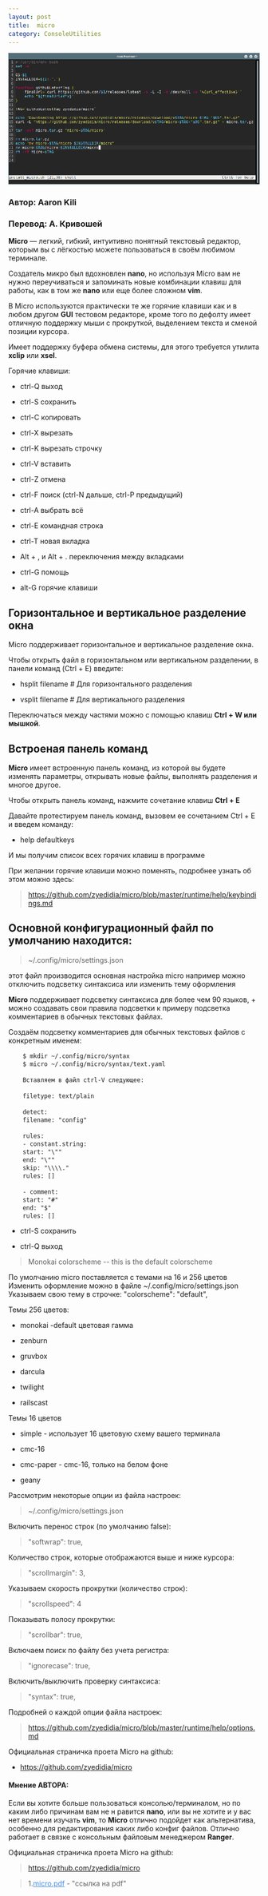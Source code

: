 ```yaml
---
layout: post
title:  micro
category: ConsoleUtilities
---
```


<style>
    .blu { color: #468be1; }
</style>

![](/image/my_image/Micro.png)

### Автор: Aaron Kili 

### Перевод: А. Кривошей 

**Micro** — легкий, гибкий, интуитивно понятный текстовый редактор, которым вы с лёгкостью можете 
пользоваться в своём любимом терминале.

Создатель микро был вдохновлен **nano**, но используя 
Micro вам не нужно переучиваться и запоминать новые комбинации клавиш для работы, как в том же 
**nano** или еще более сложном **vim**.

В Micro используются практически те же горячие клавиши как 
и в 
 любом другом **GUI** тестовом редакторе, кроме того по дефолту имеет отличную поддержку мыши с 
прокруткой, выделением текста и сменой позиции курсора.

Имеет поддержку буфера обмена системы, 
для этого требуется утилита **xclip** или **xsel**.

Горячие клавиши:

- ctrl-Q выход

- ctrl-S сохранить

- ctrl-С копировать

- ctrl-X вырезать

- ctrl-K вырезать строчку

- ctrl-V вставить

- ctrl-Z отмена

- ctrl-F поиск (ctrl-N дальше, ctrl-P предыдущий)

- ctrl-A выбрать всё

- ctrl-E командная строка

- ctrl-T новая вкладка

- Alt + , и Alt + .  переключения между вкладками 

- ctrl-G помощь

- alt-G горячие клавиши

## Горизонтальное и вертикальное разделение окна

Micro поддерживает горизонтальное и вертикальное разделение окна. 

Чтобы открыть файл в горизонтальном или вертикальном разделении, в панели команд (Ctrl + E) введите:

- hsplit filename # Для горизонтального разделения

- vsplit filename # Для вертикального разделения

Переключаться между частями можно с помощью клавиш **Ctrl + W или мышкой**.

## Встроеная панель команд

**Micro** имеет встроенную панель команд, из которой вы будете изменять параметры,
открывать новые файлы, выполнять разделения и многое другое. 

Чтобы открыть панель команд, нажмите сочетание клавиш **Ctrl + E**

Давайте протестируем панель команд, вызовем ее сочетанием Ctrl + E и введем команду:

- help defaultkeys

И мы получим список всех горячих клавиш в программе

При желании горячие клавиши можно поменять, подробнее узнать об этом можно здесь: 

>https://github.com/zyedidia/micro/blob/master/runtime/help/keybindings.md

## Основной конфигурационный файл по умолчанию находится:

>~/.config/micro/settings.json  

  этот файл производится основная настройка micro например можно отключить подсветку синтаксиса 
  или изменить тему оформления

**Micro** поддерживает подсветку синтаксиса для более чем 90 языков, + можно создавать свои правила 
подсветки к примеру подсветка комментариев в обычных текстовых файлах.

 Создаём подсветку комментариев для обычных текстовых файлов с конкретным именем:
```
    $ mkdir ~/.config/micro/syntax
    $ micro ~/.config/micro/syntax/text.yaml

    Вставляем в файл ctrl-V следующее:

    filetype: text/plain

    detect:
    filename: "config"

    rules:
    - constant.string:
    start: "\""
    end: "\""
    skip: "\\\\."
    rules: []

    - comment:
    start: "#"
    end: "$"
    rules: []
```
- ctrl-S сохранить

- ctrl-Q выход

>Monokai colorscheme -- this is the default colorscheme

По умолчанию micro поставляется с темами на 16 и 256 цветов
Изменить оформление можно в файле ~/.config/micro/settings.json
Указываем свою тему в строчке: "colorscheme": "default",

Темы 256 цветов:

- monokai -default цветовая гамма

- zenburn

- gruvbox

- darcula

- twilight

- railscast

Темы 16 цветов

- simple - использует 16 цветовую схему вашего терминала

- cmc-16

- cmc-paper - cmc-16, только на белом фоне

- geany

Рассмотрим некоторые опции из файла настроек:

>~/.config/micro/settings.json

Включить перенос строк (по умолчанию false):

>"softwrap": true,

Количество строк, которые отображаются выше и ниже курсора:

>"scrollmargin": 3,

Указываем скорость прокрутки (количество строк):

>"scrollspeed": 4

Показывать полосу прокрутки:

>"scrollbar": true,

Включаем поиск по файлу без учета регистра:

>"ignorecase": true,

Включить/выключить проверку синтаксиса:

>"syntax": true,

Подробней о каждой опции файла настроек:

>https://github.com/zyedidia/micro/blob/master/runtime/help/options.md

Официальная страничка проeта Micro на github: 

- https://github.com/zyedidia/micro


#### Мнение АВТОРА:

 Если вы хотите больше пользоваться консолью/терминалом, но по каким либо причинам вам не 
 н равится **nano**, или вы не хотите и у вас нет времени изучать **vim**, то **Micro** отлично 
  подойдет как альтернатива, особенно для редактирования каких либо конфиг файлов. Отлично 
 работает в связке с консольным файловым менеджером **Ranger**.

Официальная страничка проeта Micro на github: 

>https://github.com/zyedidia/micro


>1.<a class="blu" href="https://disk.yandex.ru/i/gOutwyU7u6ObgQ" target="_blank">micro.pdf</a> - 
> "ссылка на pdf" 

